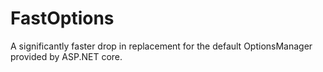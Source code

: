 # FastOptions
A significantly faster drop in replacement for the default OptionsManager provided by ASP.NET core.
